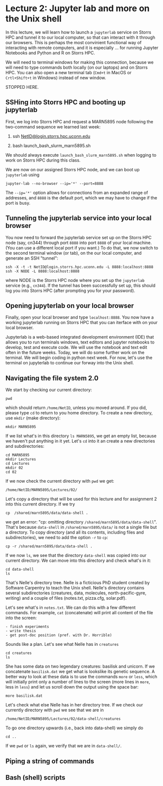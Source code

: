 # Lecture 2: Jupyter lab and more on the Unix shell  

In this lecture, we will learn how to launch a `jupyterlab` service on Storrs HPC and tunnel it
to our local computer, so that can interact with it through our browsers. This is perhaps the most 
convinient functional way of interacting with remote computers, and it is especially ... for running 
Jupyter Notebooks and Python and R on Storrs HPC.

We will need to terminal windows for making this connection, because we will need to type commands both locally (on our laptops) and on Storrs HPC. You can also open a new terminal tab (`Cmd+t` in MacOS or `Crtl+Shift+t` in Windows) instead of new window. 

STOPPED HERE.

## SSHing into Storrs HPC and booting up jupyterlab 
First, we log into Storrs HPC and request a MARN5895 node following the two-command sequence we learned last week:

1. 
    ssh NetID@login.storrs.hpc.uconn.edu

2.  bash launch_bash_slurm_marn5895.sh

We should always execute `launch_bash_slurm_marn5895.sh` when logging to work on Storrs HPC during this class.

We are now on our assigned Storrs HPC node, and we can boot up `jupyterlab` using

    jupyter-lab --no-browser --ip='*' --port=8888

The `--ip='*'` option allows for connections from an expanded range of addresses, and `8888` is the default port, which we may have to change if the port is busy.

## Tunneling the jupyterlab service into your local browser
You now need to forward the jupyterlab service set up on the Storrs HPC node (say, cn344) through port `8888` into port `8888` of your local machine. (You can use a different local port if you want.)  To do that, we now switch to the second terminal window (or tab), on the our local computer, and generate an SSH "tunnel":

    ssh -X -t -t NetID@login.storrs.hpc.uconn.edu -L 8888:localhost:8888 ssh -X NODE -L 8888:localhost:8888

where NODE is the Storrs HPC node where you set up the `jupyterlab` service (e.g., `cn344`). If the tunnel has been successfully set up, this should log you into Storrs HPC (after prompting you for your password).

## Opening jupyterlab on your local browser

Finally, open your local browser and type `localhost:8888`.  You now have a working jupyterlab running on Storrs HPC that you can iterface with on your local browser. 

Jupyterlab is a web-based integrated development environment (IDE) that allows you to run terminals windows, text editors and jupyter notebooks to develop, test and execute code.  We will use the notebook and text edit often in the future weeks. Today, we will do some further work on the terminal. 
We will begin coding in python next week. For now, let's use the terminal on jupyterlab to continue our forway into the Unix shell.
    
## Navigating the file system 2.0
We start by checking our current directory:

    pwd

which should return `/home/NetID`, unless you moved around. If you did, please type `cd` to return to you home directory. To create a new directory, use `mkdir` (make directory):

    mkdir MARN5895

If we list what's in this directory `ls MARN5895`, we get an empty list, because we haven't put anything in it yet. Let's `cd` into it an create a new directories and subdirectories:

    cd MARN5895
    mkdir Lectures
    cd Lectures
    mkdir 02
    cd 02

If we now check the current directory with `pwd` we get:

    /home/NetID/MARN5895/Lectures/02/

Let's copy a directory that will be used for this lecture and for assignment 2 into this current directory. If we try

    cp  /shared/marn5895/data/data-shell .

we get an error: "cp: omitting directory `/shared/marn5895/data/data-shell`". That's because 
`data-shell` in `/shared/marn5895/data/` is not a single file but a directory. To copy directory 
(and all its contents, including files and subdirectories), we need to add the option `-r` to `cp`:

    cp -r /shared/marn5895/data/data-shell .

If we now `ls`, we see that the directory `data-shell` was copied into our current directory. We can move into this directory and check what's in it:

    cd data-shell
    ls

That's Nelle's directory tree. Nelle is a ficticious PhD student created by Software Carpentry to teach the Unix shell. Nelle's directory contains several subdirectories (creatures, data, molecules, north-pacific-gyre, writing) and a couple of files (notes.txt, pizza.cfg, solar.pdf).

Let's see what's in `notes.txt`. We can do this with a few different commands. For example, `cat` (concatenate) will print all content of the file into the screen:

```TEXT
- finish experiments
- write thesis
- get post-doc position (pref. with Dr. Horrible)
```

Sounds like a plan. Let's see what Nelle has in `creatures`

    cd creatures
    ls 

She has some data on two legendary creatures: basilisk and unicorn. If we concatenate `basilisk.dat` we get what is lookslike its genetic sequence. A better way to  look at these data is to use the commands `more` or `less`, which will initially print only a number of lines to the screen (more lines in `more`, less in `less`) and let us scroll down the output using the space bar:

    more basilisk.dat

Let's check what else Nelle has in her directory tree. If we check our currently directory with `pwd` we see that we are in

    /home/NetID/MARN5895/Lectures/02/data-shell/creatures

To go one directory upwards (i.e., back into data-shell) we simply do 

    cd ..

If we `pwd` or `ls` again, we verify that we are in `data-shell/`.

## Piping a string of commands

## Bash (shell) scripts

